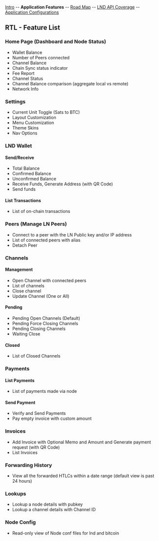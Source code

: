 [Intro](README.md) -- **Application Features** -- [Road Map](Roadmap.md) -- [LND API Coverage](LNDAPICoverage.md) -- [Application Configurations](Application_configurations)

## RTL - Feature List

### Home Page (Dashboard and Node Status)
- Wallet Balance
- Number of Peers connected
- Channel Balance
- Chain Sync status indicator
- Fee Report
- Channel Status
- Channel Balance comparison (aggregate local vs remote)
- Network Info

### Settings
- Current Unit Toggle (Sats to BTC)
- Layout Customization
- Menu Customization
- Theme Skins
- Nav Options

### LND Wallet
#### Send/Receive
- Total Balance
- Confirmed Balance
- Unconfirmed Balance
- Receive Funds, Generate Address (with QR Code)
- Send funds
#### List Transactions
- List of on-chain transactions

### Peers (Manage LN Peers)
- Connect to a peer with the LN Public key and/or IP address
- List of connected peers with alias
- Detach Peer

### Channels
#### Management
- Open Channel with connected peers
- List of channels
- Close channel
- Update Channel (One or All)
#### Pending
- Pending Open Channels (Default)
- Pending Force Closing Channels
- Pending Closing Channels
- Waiting Close
#### Closed
- List of Closed Channels

### Payments
#### List Payments
- List of payments made via node
#### Send Payment
- Verify and Send Payments
- Pay empty invoice with custom amount

### Invoices
- Add Invoice with Optional Memo and Amount and Generate payment request (with QR Code)
- List Invoices

### Forwarding History
- View all the forwarded HTLCs within a date range (default view is past 24 hours)

### Lookups
- Lookup a node details with pubkey
- Lookup a channel details with Channel ID

### Node Config
- Read-only view of Node conf files for lnd and bitcoin

